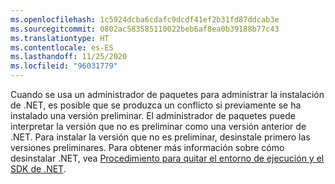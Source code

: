 ```yaml
---
ms.openlocfilehash: 1c5924dcba6cdafc9dcdf41ef2b31fd87ddcab3e
ms.sourcegitcommit: 0802ac583585110022beb6af8ea0b39188b77c43
ms.translationtype: HT
ms.contentlocale: es-ES
ms.lasthandoff: 11/25/2020
ms.locfileid: "96031779"
---
```


Cuando se usa un administrador de paquetes para administrar la instalación de .NET, es posible que se produzca un conflicto si previamente se ha instalado una versión preliminar. El administrador de paquetes puede interpretar la versión que no es preliminar como una versión anterior de .NET. Para instalar la versión que no es preliminar, desinstale primero las versiones preliminares. Para obtener más información sobre cómo desinstalar .NET, vea [Procedimiento para quitar el entorno de ejecución y el SDK de .NET](../remove-runtime-sdk-versions.md?pivots=os-linux#uninstall-net).
